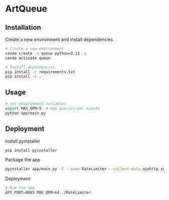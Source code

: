 # ArtQueue

## Installation

Create a new environment and install dependencies.

```bash
# Create a new environment
conda create -n queue python=3.13 -y
conda activate queue
```

```bash
# Install dependencies
pip install -r requirements.txt
pip install -e .
```

## Usage

```bash
# set environment variables
export MAX_QPM=5  # max queries per minute
python app/main.py 
```

## Deployment

Install pyinstaller

```bash
pip install pyinstaller
```

Package the app

```bash
pyinstaller app/main.py -F --name RateLimiter --collect-data aiohttp_swagger3
```

Deployment

```bash
# Run the app
API_PORT=8085 MAX_QPM=64 ./RateLimiter
```